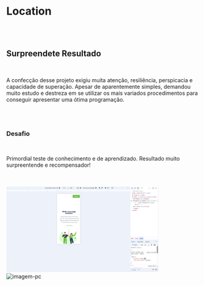 <h1>Location</h1>
<br>
<br>
<h2>Surpreendete Resultado</h2>
<br>
<p>A confecção desse projeto exigiu muita atenção, resiliência, perspicacia e capacidade 
de superação. Apesar de aparentemente simples, demandou muito estudo e destreza em se utilizar 
os mais variados procedimentos para conseguir apresentar uma ótima programação.</p>
<br>
<br>
<h3>Desafio</h3>
<br>
<p>Primordial teste de conhecimento e de aprendizado. Resultado muito surpreentende 
e recompensador!</p>
<br>
<br>
<img src="https://github.com/Sidsantos87/Location-project/blob/master/img/Captura%20de%20Tela%20(80).png?raw=true" alt="imagem-pc" width="400px">
<br>

<img src="" alt="imagem-pc" width="400px">
